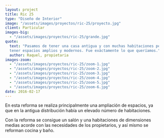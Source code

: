 ```yaml
---
layout: project
title: Ric 25
type: "Diseño de Interior"
image: "/assets/images/proyectos/ric-25/proyecto.jpg"
client: Particular
images-big:
  - "/assets/images/proyectos/ric-25/grande.jpg"
quote:
  text: "Pasamos de tener una casa antigua y con muchas habitaciones pequeñas a
  tener espacios amplios y modernos. Fue exáctamente lo que queríamos."
  author: Raquel, propietaria
images-zoom:
  - "/assets/images/proyectos/ric-25/zoom-1.jpg"
  - "/assets/images/proyectos/ric-25/zoom-2.jpg"
  - "/assets/images/proyectos/ric-25/zoom-3.jpg"
  - "/assets/images/proyectos/ric-25/zoom-4.jpg"
  - "/assets/images/proyectos/ric-25/zoom-5.jpg"
  - "/assets/images/proyectos/ric-25/zoom-6.jpg"
date: 2016-02-17
---
```

En esta reforma se realiza principalmente una ampliación de espacios, ya que en
la antigua distribución había un elevado número de habitaciones.

Con la reforma se consigue un salón y una habitaciones de dimensiones medias acorde con las
necesidades de los propietarios, y así mismo se reforman cocina y baño.
